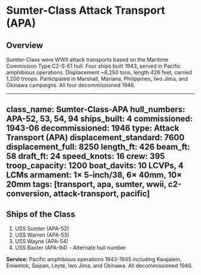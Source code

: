 # Sumter-Class Attack Transport (APA)

## Overview
Sumter-Class were WWII attack transports based on the Maritime Commission Type C2-S-E1 hull. Four ships built 1943, served in Pacific amphibious operations. Displacement ~8,250 tons, length 426 feet, carried 1,200 troops. Participated in Marshall, Mariana, Philippines, Iwo Jima, and Okinawa campaigns. All four decommissioned 1946.

---
class_name: Sumter-Class-APA
hull_numbers: APA-52, 53, 54, 94
ships_built: 4
commissioned: 1943-06
decommissioned: 1946
type: Attack Transport (APA)
displacement_standard: 7600
displacement_full: 8250
length_ft: 426
beam_ft: 58
draft_ft: 24
speed_knots: 16
crew: 395
troop_capacity: 1200
boat_davits: 10 LCVPs, 4 LCMs
armament: 1× 5-inch/38, 6× 40mm, 10× 20mm
tags: [transport, apa, sumter, wwii, c2-conversion, attack-transport, pacific]
---

## Ships of the Class

1. USS Sumter (APA-52)
2. USS Warren (APA-53)
3. USS Wayne (APA-54)
4. USS Baxter (APA-94) - Alternate hull number

**Service:** Pacific amphibious operations 1943-1945 including Kwajalein, Eniwetok, Saipan, Leyte, Iwo Jima, and Okinawa. All decommissioned 1946.
